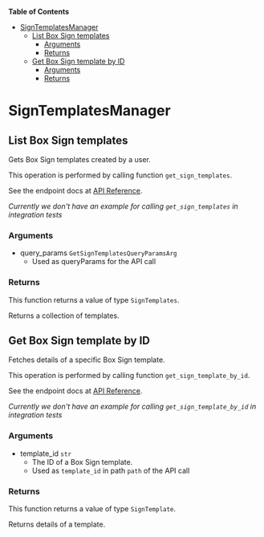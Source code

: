 <!-- START doctoc generated TOC please keep comment here to allow auto update -->
<!-- DON'T EDIT THIS SECTION, INSTEAD RE-RUN doctoc TO UPDATE -->
**Table of Contents**

- [SignTemplatesManager](#signtemplatesmanager)
  - [List Box Sign templates](#list-box-sign-templates)
    - [Arguments](#arguments)
    - [Returns](#returns)
  - [Get Box Sign template by ID](#get-box-sign-template-by-id)
    - [Arguments](#arguments-1)
    - [Returns](#returns-1)

<!-- END doctoc generated TOC please keep comment here to allow auto update -->

# SignTemplatesManager

## List Box Sign templates

Gets Box Sign templates created by a user.

This operation is performed by calling function `get_sign_templates`.

See the endpoint docs at
[API Reference](https://developer.box.com/reference/get-sign-templates/).

*Currently we don't have an example for calling `get_sign_templates` in integration tests*

### Arguments

- query_params `GetSignTemplatesQueryParamsArg`
  - Used as queryParams for the API call


### Returns

This function returns a value of type `SignTemplates`.

Returns a collection of templates.


## Get Box Sign template by ID

Fetches details of a specific Box Sign template.

This operation is performed by calling function `get_sign_template_by_id`.

See the endpoint docs at
[API Reference](https://developer.box.com/reference/get-sign-templates-id/).

*Currently we don't have an example for calling `get_sign_template_by_id` in integration tests*

### Arguments

- template_id `str`
  - The ID of a Box Sign template.
  - Used as `template_id` in path `path` of the API call


### Returns

This function returns a value of type `SignTemplate`.

Returns details of a template.


